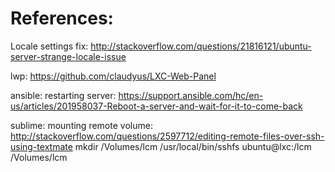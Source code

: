References:
===========
Locale settings fix: http://stackoverflow.com/questions/21816121/ubuntu-server-strange-locale-issue

lwp: https://github.com/claudyus/LXC-Web-Panel

ansible:
  restarting server: https://support.ansible.com/hc/en-us/articles/201958037-Reboot-a-server-and-wait-for-it-to-come-back

sublime:
  mounting remote volume: http://stackoverflow.com/questions/2597712/editing-remote-files-over-ssh-using-textmate
  mkdir /Volumes/lcm
  /usr/local/bin/sshfs ubuntu@lxc:/lcm /Volumes/lcm

